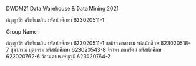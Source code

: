 DWDM21
Data Warehouse & Data Mining 2021

กัญญาวีร์ ศรีเทียมเงิน รหัสนักศึกษา 623020511-1

Group Name :

กัญญาวีร์ ศรีเทียมเงิน รหัสนักศึกษา 623020511-1
ชลธิชา ศาลางาม รหัสนักศึกษ 623020518-7
สุภาภรณ์ บุตุธรรม รหัสนักศึกษา 623020543-8
จิราพร กลบรัตน์ รหัสนักศึกษ 623020762-6
วิกานดา หงษ์บุญมี 623020764-2
